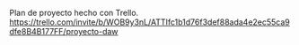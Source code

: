 Plan de proyecto hecho con Trello.
https://trello.com/invite/b/WOB9y3nL/ATTIfc1b1d76f3def88ada4e2ec55ca9dfe8B4B177FF/proyecto-daw
